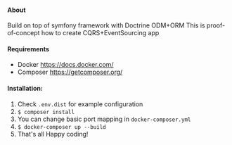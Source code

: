 #### About
Build on top of symfony framework with Doctrine ODM+ORM
This is proof-of-concept how to create CQRS+EventSourcing app

#### Requirements
- Docker https://docs.docker.com/
- Composer https://getcomposer.org/

#### Installation:
1. Check ```.env.dist``` for example configuration
2. ```$ composer install```
2. You can change basic port mapping in ```docker-composer.yml```
3. ```$ docker-composer up --build```
4. That's all Happy coding!